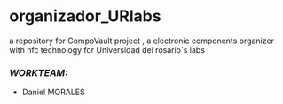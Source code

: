 # organizador_URlabs

a repository for CompoVault project , a electronic components organizer with nfc technology for Universidad del rosario´s labs 

### *WORKTEAM:*
* Daniel MORALES
